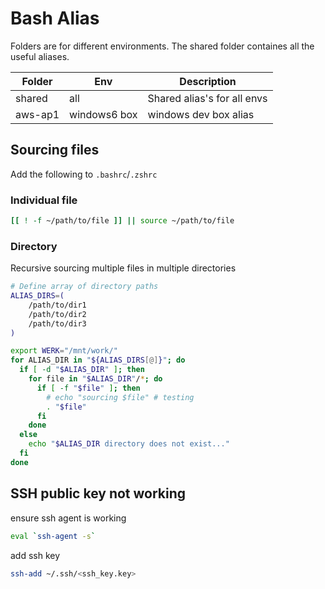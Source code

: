 # Bash Alias

Folders are for different environments. The shared folder containes all the useful aliases.

| Folder  | Env          | Description                 |
| ------- | ------------ | --------------------------- |
| shared  | all          | Shared alias's for all envs |
| aws-ap1 | windows6 box | windows dev box alias       |

## Sourcing files

Add the following to `.bashrc`/`.zshrc`

### Individual file

``` bash
[[ ! -f ~/path/to/file ]] || source ~/path/to/file
```

### Directory

Recursive sourcing multiple files in multiple directories

``` bash
# Define array of directory paths
ALIAS_DIRS=(
    /path/to/dir1
    /path/to/dir2
    /path/to/dir3
)

export WERK="/mnt/work/"
for ALIAS_DIR in "${ALIAS_DIRS[@]}"; do
  if [ -d "$ALIAS_DIR" ]; then
    for file in "$ALIAS_DIR"/*; do
      if [ -f "$file" ]; then
        # echo "sourcing $file" # testing
        . "$file"
      fi
    done
  else
    echo "$ALIAS_DIR directory does not exist..."
  fi
done
```

## SSH public key not working

ensure ssh agent is working

``` bash
eval `ssh-agent -s`
```

add ssh key

``` bash
ssh-add ~/.ssh/<ssh_key.key>
```
